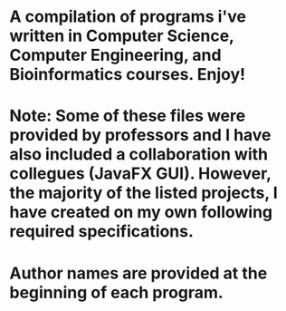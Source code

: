 # A compilation of programs i've written in Computer Science, Computer Engineering, and Bioinformatics courses. Enjoy!


# Note: Some of these files were provided by professors and I have also included a collaboration with collegues (JavaFX GUI). However, the majority of the listed projects, I have created on my own following required specifications. 
# Author names are provided at the beginning of each program. 
